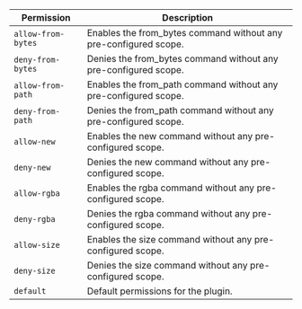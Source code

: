 | Permission | Description |
|------|-----|
|`allow-from-bytes`|Enables the from_bytes command without any pre-configured scope.|
|`deny-from-bytes`|Denies the from_bytes command without any pre-configured scope.|
|`allow-from-path`|Enables the from_path command without any pre-configured scope.|
|`deny-from-path`|Denies the from_path command without any pre-configured scope.|
|`allow-new`|Enables the new command without any pre-configured scope.|
|`deny-new`|Denies the new command without any pre-configured scope.|
|`allow-rgba`|Enables the rgba command without any pre-configured scope.|
|`deny-rgba`|Denies the rgba command without any pre-configured scope.|
|`allow-size`|Enables the size command without any pre-configured scope.|
|`deny-size`|Denies the size command without any pre-configured scope.|
|`default`|Default permissions for the plugin.|
